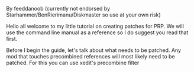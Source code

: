 By feeddanoob (currently not endorsed by Starhammer/BenRierimanu/Diskmaster so use at your own risk)

Hello all welcome to my little tutorial on creating patches for PRP. We will use the command line manual as a reference so I do suggest you read that first.

Before I begin the guide, let's talk about what needs to be patched. Any mod that touches precombined references will most likely need to be patched. For this you can use xedit's precombine filter
